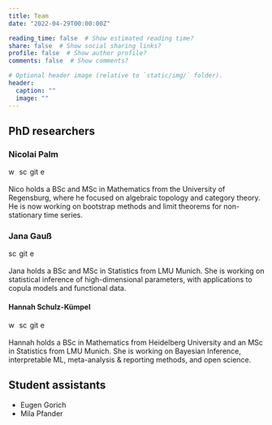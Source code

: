 ```yaml
---
title: Team
date: "2022-04-29T00:00:00Z"

reading_time: false  # Show estimated reading time?
share: false  # Show social sharing links?
profile: false  # Show author profile?
comments: false  # Show comments?

# Optional header image (relative to `static/img/` folder).
header:
  caption: ""
  image: ""
---
```



## PhD researchers

### Nicolai Palm 

[<img src="https://raw.githubusercontent.com/FortAwesome/Font-Awesome/6.x/svgs/solid/globe.svg" alt="website" width="17"/>](https://nicolaipalm.github.io/) 
[<img src="https://raw.githubusercontent.com/FortAwesome/Font-Awesome/6.x/svgs/brands/google-scholar.svg" alt="scholar" width="17"/>](https://scholar.google.de/citations?user=yLb7pfYAAAAJ&hl=de) 
[<img src="https://raw.githubusercontent.com/FortAwesome/Font-Awesome/6.x/svgs/brands/github.svg" alt="github" width="17"/>](https://github.com/nicolaipalm)
[<img src="https://raw.githubusercontent.com/FortAwesome/Font-Awesome/6.x/svgs/regular/envelope.svg" alt="email" width="17"/>](mailto:n.palm@lmu.de)

Nico holds a BSc and MSc in Mathematics from the University of Regensburg, where he focused on algebraic topology and category theory. He is now working on bootstrap methods and limit theorems for non-stationary time series.

### Jana Gauß  

[<img src="https://raw.githubusercontent.com/FortAwesome/Font-Awesome/6.x/svgs/brands/google-scholar.svg" alt="scholar" width="17"/>](https://scholar.google.com/citations?hl=en&user=gJ0vhXwAAAAJ) 
[<img src="https://raw.githubusercontent.com/FortAwesome/Font-Awesome/6.x/svgs/brands/github.svg" alt="github" width="17"/>](https://github.com/JanaGauss)
[<img src="https://raw.githubusercontent.com/FortAwesome/Font-Awesome/6.x/svgs/regular/envelope.svg" alt="email" width="17"/>](mailto:jana.gauss@stat.uni-muenchen.de)

Jana holds a BSc and MSc in Statistics from LMU Munich. She is working on statistical inference of high-dimensional parameters, with applications to copula models and functional data.

#### Hannah Schulz-Kümpel  

[<img src="https://raw.githubusercontent.com/FortAwesome/Font-Awesome/6.x/svgs/solid/globe.svg" alt="website" width="17"/>](https://11annah.github.io/) 
[<img src="https://raw.githubusercontent.com/FortAwesome/Font-Awesome/6.x/svgs/brands/google-scholar.svg" alt="scholar" width="17"/>](https://11annah.github.io/publications/) 
[<img src="https://raw.githubusercontent.com/FortAwesome/Font-Awesome/6.x/svgs/brands/github.svg" alt="github" width="17"/>](https://github.com/11annah)
[<img src="https://raw.githubusercontent.com/FortAwesome/Font-Awesome/6.x/svgs/regular/envelope.svg" alt="email" width="17"/>](mailto:hannah.kuempel@stat.uni-muenchen.de)

Hannah holds a BSc in Mathematics from Heidelberg University and an MSc in Statistics from LMU Munich. She is working on Bayesian Inference, interpretable ML, meta-analysis & reporting methods, and open science.

## Student assistants

* Eugen Gorich
* Mila Pfander

